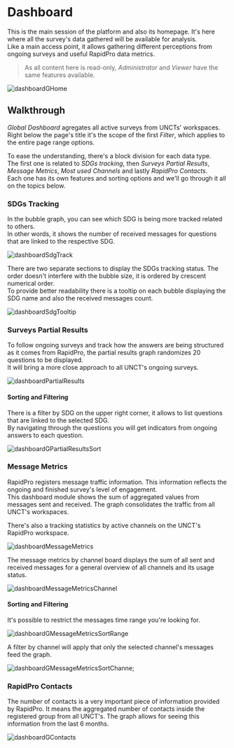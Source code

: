# Dashboard

This is the main session of the platform and also its homepage. It's here where all the survey's data gathered will be available for analysis.  
Like a main access point, it allows gathering different perceptions from ongoing surveys and useful RapidPro data metrics.

> As all content here is read-only, *Administrator* and *Viewer* have the same features available.

![dashboardGHome](../../_images/dashboardGHome.png)

## Walkthrough

*Global Dashboard* agregates all active surveys from UNCTs' workspaces. Right below the page's title it's the scope of the first *Filter*, which applies to the entire page range options.

To ease the understanding, there's a block division for each data type.  
The first one is related to *SDGs tracking*, then *Surveys Partial Results*, *Message Metrics*, *Most used Channels* and lastly *RapidPro Contacts*.  
Each one has its own features and sorting options and we'll go through it all on the topics below.

### SDGs Tracking

In the bubble graph, you can see which SDG is being more tracked related to others.  
In other words, it shows the number of received messages for questions that are linked to the respective SDG.

![dashboardSdgTrack](../../_images/dashboardGSdgTrack.png)

There are two separate sections to display the SDGs tracking status. The order doesn't interfere with the bubble size, it is ordered by crescent numerical order.  
To provide better readability there is a tooltip on each bubble displaying the SDG name and also the received messages count.

![dashboardSdgTooltip](../../_images/rtm_bubble_graph_tooltip_detail.gif)

### Surveys Partial Results

To follow ongoing surveys and track how the answers are being structured as it comes from RapidPro, the partial results graph randomizes 20 questions to be displayed.  
It will bring a more close approach to all UNCT's ongoing surveys.

![dashboardPartialResults](../../_images/rtm_surveys_partial_results_full.gif)

#### Sorting and Filtering

There is a filter by SDG on the upper right corner, it allows to list questions that are linked to the selected SDG.  
By navigating through the questions you will get indicators from ongoing answers to each question.

![dashboardGPartialResultsSort](../../_images/dashboardGPartialResultsSort.png)

### Message Metrics

RapidPro registers message traffic information. This information reflects the ongoing and finished survey's level of engagement.  
This dashboard module shows the sum of aggregated values from messages sent and received. The graph consolidates the traffic from all UNCT's workspaces.

There's also a tracking statistics by active channels on the UNCT's RapidPro workspace.

![dashboardMessageMetrics](../../_images/tracking-messages.png)

The message metrics by channel board displays the sum of all sent and received messages for a general overview of all channels and its usage status.

![dashboardMessageMetricsChannel](../../_images/channels.png)

#### Sorting and Filtering
<!-- Screenshots replacement needed after Channels' graph bugfix -->
It's possible to restrict the messages time range you're looking for.

![dashboardGMessageMetricsSortRange](../../_images/dashboardGMessageMetricsSortRange.png)

A filter by channel will apply that only the selected channel's messages feed the graph.

![dashboardGMessageMetricsSortChanne;](../../_images/dashboardGMessageMetricsSortChannel.png)

### RapidPro Contacts

The number of contacts is a very important piece of information provided by RapidPro. It means the aggregated number of contacts inside the registered group from all UNCT's. The graph allows for seeing this information from the last 6 months.

![dashboardGContacts](../../_images/rapidproGcharts.png)
 